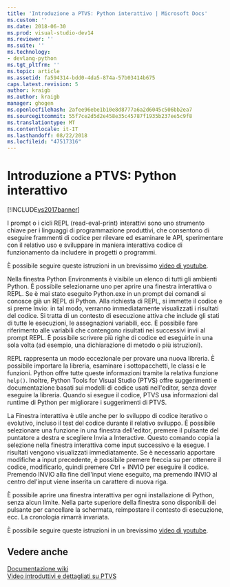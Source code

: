 ```yaml
---
title: 'Introduzione a PTVS: Python interattivo | Microsoft Docs'
ms.custom: ''
ms.date: 2018-06-30
ms.prod: visual-studio-dev14
ms.reviewer: ''
ms.suite: ''
ms.technology:
- devlang-python
ms.tgt_pltfrm: ''
ms.topic: article
ms.assetid: fa594314-bdd0-4da5-874a-57b03414b675
caps.latest.revision: 5
author: kraigb
ms.author: kraigb
manager: ghogen
ms.openlocfilehash: 2afee96ebe1b10e8d8777a6a2d6045c506bb2ea7
ms.sourcegitcommit: 55f7ce2d5d2e458e35c45787f1935b237ee5c9f8
ms.translationtype: MT
ms.contentlocale: it-IT
ms.lasthandoff: 08/22/2018
ms.locfileid: "47517316"
---
```

# <a name="getting-started-with-ptvs-interactive-python"></a>Introduzione a PTVS: Python interattivo
[!INCLUDE[vs2017banner](../includes/vs2017banner.md)]

I prompt o i cicli REPL (read-eval-print) interattivi sono uno strumento chiave per i linguaggi di programmazione produttivi,  che consentono di eseguire frammenti di codice per rilevare ed esaminare le API, sperimentare con il relativo uso e sviluppare in maniera interattiva codice di funzionamento da includere in progetti o programmi.  
  
 È possibile seguire queste istruzioni in un brevissimo [video di youtube](https://www.youtube.com/watch?v=yc2CROtTsC0&index=5&list=PLReL099Y5nRdLgGAdrb_YeTdEnd23s6Ff).  
  
 Nella finestra Python Environments è visibile un elenco di tutti gli ambienti Python.  È possibile selezionarne uno per aprire una finestra interattiva o REPL.  Se è mai stato eseguito Python.exe in un prompt dei comandi si conosce già un REPL di Python.  Alla richiesta di REPL, si immette il codice e si preme Invio: in tal modo, verranno immediatamente visualizzati i risultati del codice.  Si tratta di un contesto di esecuzione attiva che include gli stati di tutte le esecuzioni, le assegnazioni variabili, ecc.  È possibile fare riferimento alle variabili che contengono risultati nei successivi invii al prompt REPL.  È possibile scrivere più righe di codice ed eseguirle in una sola volta (ad esempio, una dichiarazione di metodo o più istruzioni).  
  
 REPL rappresenta un modo eccezionale per provare una nuova libreria.  È possibile importare la libreria, esaminare i sottopacchetti, le classi e le funzioni.  Python offre tutte queste informazioni tramite la relativa funzione `help()`.  Inoltre, Python Tools for Visual Studio (PTVS) offre suggerimenti e documentazione basati sui modelli di codice usati nell'editor, senza dover eseguire la libreria.  Quando si esegue il codice, PTVS usa informazioni dal runtime di Python per migliorare i suggerimenti di PTVS.  
  
 La Finestra interattiva è utile anche per lo sviluppo di codice iterativo o evolutivo, incluso il test del codice durante il relativo sviluppo.  È possibile selezionare una funzione in una finestra dell'editor, premere il pulsante del puntatore a destra e scegliere Invia a Interactive.  Questo comando copia la selezione nella finestra interattiva come input successivo e la esegue.  I risultati vengono visualizzati immediatamente.  Se è necessario apportare modifiche a input precedente, è possibile premere freccia su per ottenere il codice, modificarlo, quindi premere Ctrl + INVIO per eseguire il codice.  Premendo INVIO alla fine dell'input viene eseguito, ma premendo INVIO al centro del'input viene inserita un carattere di nuova riga.  
  
 È possibile aprire una finestra interattiva per ogni installazione di Python, senza alcun limite.  Nella parte superiore della finestra sono disponibili dei pulsante per cancellare la schermata, reimpostare il contesto di esecuzione, ecc.  La cronologia rimarrà invariata.  
  
 È possibile seguire queste istruzioni in un brevissimo [video di youtube](https://www.youtube.com/watch?v=yc2CROtTsC0&index=5&list=PLReL099Y5nRdLgGAdrb_YeTdEnd23s6Ff).  
  
## <a name="see-also"></a>Vedere anche  
 [Documentazione wiki](https://github.com/Microsoft/PTVS/wiki/Interactive-REPL)   
 [Video introduttivi e dettagliati su PTVS](https://www.youtube.com/playlist?list=PLReL099Y5nRdLgGAdrb_YeTdEnd23s6Ff)

